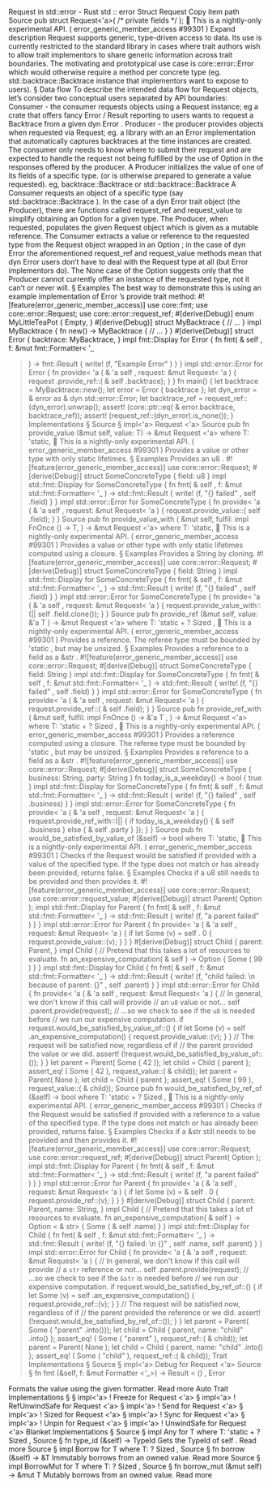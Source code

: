 Request in std::error - Rust
std
::
error
Struct
Request
Copy item path
Source
pub struct Request<'a>(
/* private fields */
);
🔬
This is a nightly-only experimental API. (
error_generic_member_access
#99301
)
Expand description
Request
supports generic, type-driven access to data. Its use is currently restricted to the
standard library in cases where trait authors wish to allow trait implementors to share generic
information across trait boundaries. The motivating and prototypical use case is
core::error::Error
which would otherwise require a method per concrete type (eg.
std::backtrace::Backtrace
instance that implementors want to expose to users).
§
Data flow
To describe the intended data flow for Request objects, let’s consider two conceptual users
separated by API boundaries:
Consumer - the consumer requests objects using a Request instance; eg a crate that offers
fancy
Error
/
Result
reporting to users wants to request a Backtrace from a given
dyn Error
.
Producer - the producer provides objects when requested via Request; eg. a library with an
an
Error
implementation that automatically captures backtraces at the time instances are
created.
The consumer only needs to know where to submit their request and are expected to handle the
request not being fulfilled by the use of
Option<T>
in the responses offered by the producer.
A Producer initializes the value of one of its fields of a specific type. (or is otherwise
prepared to generate a value requested). eg,
backtrace::Backtrace
or
std::backtrace::Backtrace
A Consumer requests an object of a specific type (say
std::backtrace::Backtrace
). In the
case of a
dyn Error
trait object (the Producer), there are functions called
request_ref
and
request_value
to simplify obtaining an
Option<T>
for a given type.
The Producer, when requested, populates the given Request object which is given as a mutable
reference.
The Consumer extracts a value or reference to the requested type from the
Request
object
wrapped in an
Option<T>
; in the case of
dyn Error
the aforementioned
request_ref
and
request_value
methods mean that
dyn Error
users don’t have to deal with the
Request
type at
all (but
Error
implementors do). The
None
case of the
Option
suggests only that the
Producer cannot currently offer an instance of the requested type, not it can’t or never will.
§
Examples
The best way to demonstrate this is using an example implementation of
Error
’s
provide
trait
method:
#![feature(error_generic_member_access)]
use
core::fmt;
use
core::error::Request;
use
core::error::request_ref;
#[derive(Debug)]
enum
MyLittleTeaPot {
    Empty,
}
#[derive(Debug)]
struct
MyBacktrace {
// ...
}
impl
MyBacktrace {
fn
new() -> MyBacktrace {
// ...
}
}
#[derive(Debug)]
struct
Error {
    backtrace: MyBacktrace,
}
impl
fmt::Display
for
Error {
fn
fmt(
&
self
, f:
&mut
fmt::Formatter<
'_
>) -> fmt::Result {
write!
(f,
"Example Error"
)
    }
}
impl
std::error::Error
for
Error {
fn
provide<
'a
>(
&
'a
self
, request:
&mut
Request<
'a
>) {
        request
            .provide_ref::<MyBacktrace>(
&
self
.backtrace);
    }
}
fn
main() {
let
backtrace = MyBacktrace::new();
let
error = Error { backtrace };
let
dyn_error =
&
error
as
&
dyn
std::error::Error;
let
backtrace_ref = request_ref::<MyBacktrace>(dyn_error).unwrap();
assert!
(core::ptr::eq(
&
error.backtrace, backtrace_ref));
assert!
(request_ref::<MyLittleTeaPot>(dyn_error).is_none());
}
Implementations
§
Source
§
impl<'a>
Request
<'a>
Source
pub fn
provide_value
<T>(&mut self, value: T) -> &mut
Request
<'a>
where
    T: 'static,
🔬
This is a nightly-only experimental API. (
error_generic_member_access
#99301
)
Provides a value or other type with only static lifetimes.
§
Examples
Provides an
u8
.
#![feature(error_generic_member_access)]
use
core::error::Request;
#[derive(Debug)]
struct
SomeConcreteType { field: u8 }
impl
std::fmt::Display
for
SomeConcreteType {
fn
fmt(
&
self
, f:
&mut
std::fmt::Formatter<
'_
>) -> std::fmt::Result {
write!
(f,
"{} failed"
,
self
.field)
    }
}
impl
std::error::Error
for
SomeConcreteType {
fn
provide<
'a
>(
&
'a
self
, request:
&mut
Request<
'a
>) {
        request.provide_value::<u8>(
self
.field);
    }
}
Source
pub fn
provide_value_with
<T>(
    &mut self,
    fulfil: impl
FnOnce
() -> T,
) -> &mut
Request
<'a>
where
    T: 'static,
🔬
This is a nightly-only experimental API. (
error_generic_member_access
#99301
)
Provides a value or other type with only static lifetimes computed using a closure.
§
Examples
Provides a
String
by cloning.
#![feature(error_generic_member_access)]
use
core::error::Request;
#[derive(Debug)]
struct
SomeConcreteType { field: String }
impl
std::fmt::Display
for
SomeConcreteType {
fn
fmt(
&
self
, f:
&mut
std::fmt::Formatter<
'_
>) -> std::fmt::Result {
write!
(f,
"{} failed"
,
self
.field)
    }
}
impl
std::error::Error
for
SomeConcreteType {
fn
provide<
'a
>(
&
'a
self
, request:
&mut
Request<
'a
>) {
        request.provide_value_with::<String>(||
self
.field.clone());
    }
}
Source
pub fn
provide_ref
<T>(&mut self, value:
&'a T
) -> &mut
Request
<'a>
where
    T: 'static + ?
Sized
,
🔬
This is a nightly-only experimental API. (
error_generic_member_access
#99301
)
Provides a reference. The referee type must be bounded by
'static
,
but may be unsized.
§
Examples
Provides a reference to a field as a
&str
.
#![feature(error_generic_member_access)]
use
core::error::Request;
#[derive(Debug)]
struct
SomeConcreteType { field: String }
impl
std::fmt::Display
for
SomeConcreteType {
fn
fmt(
&
self
, f:
&mut
std::fmt::Formatter<
'_
>) -> std::fmt::Result {
write!
(f,
"{} failed"
,
self
.field)
    }
}
impl
std::error::Error
for
SomeConcreteType {
fn
provide<
'a
>(
&
'a
self
, request:
&mut
Request<
'a
>) {
        request.provide_ref::<str>(
&
self
.field);
    }
}
Source
pub fn
provide_ref_with
<T>(
    &mut self,
    fulfil: impl
FnOnce
() ->
&'a T
,
) -> &mut
Request
<'a>
where
    T: 'static + ?
Sized
,
🔬
This is a nightly-only experimental API. (
error_generic_member_access
#99301
)
Provides a reference computed using a closure. The referee type
must be bounded by
'static
, but may be unsized.
§
Examples
Provides a reference to a field as a
&str
.
#![feature(error_generic_member_access)]
use
core::error::Request;
#[derive(Debug)]
struct
SomeConcreteType { business: String, party: String }
fn
today_is_a_weekday() -> bool {
true
}
impl
std::fmt::Display
for
SomeConcreteType {
fn
fmt(
&
self
, f:
&mut
std::fmt::Formatter<
'_
>) -> std::fmt::Result {
write!
(f,
"{} failed"
,
self
.business)
    }
}
impl
std::error::Error
for
SomeConcreteType {
fn
provide<
'a
>(
&
'a
self
, request:
&mut
Request<
'a
>) {
        request.provide_ref_with::<str>(|| {
if
today_is_a_weekday() {
&
self
.business
            }
else
{
&
self
.party
            }
        });
    }
}
Source
pub fn
would_be_satisfied_by_value_of
<T>(&self) ->
bool
where
    T: 'static,
🔬
This is a nightly-only experimental API. (
error_generic_member_access
#99301
)
Checks if the
Request
would be satisfied if provided with a
value of the specified type. If the type does not match or has
already been provided, returns false.
§
Examples
Checks if a
u8
still needs to be provided and then provides
it.
#![feature(error_generic_member_access)]
use
core::error::Request;
use
core::error::request_value;
#[derive(Debug)]
struct
Parent(
Option
<u8>);
impl
std::fmt::Display
for
Parent {
fn
fmt(
&
self
, f:
&mut
std::fmt::Formatter<
'_
>) -> std::fmt::Result {
write!
(f,
"a parent failed"
)
    }
}
impl
std::error::Error
for
Parent {
fn
provide<
'a
>(
&
'a
self
, request:
&mut
Request<
'a
>) {
if let
Some
(v) =
self
.
0
{
            request.provide_value::<u8>(v);
        }
    }
}
#[derive(Debug)]
struct
Child {
    parent: Parent,
}
impl
Child {
// Pretend that this takes a lot of resources to evaluate.
fn
an_expensive_computation(
&
self
) ->
Option
<u8> {
Some
(
99
)
    }
}
impl
std::fmt::Display
for
Child {
fn
fmt(
&
self
, f:
&mut
std::fmt::Formatter<
'_
>) -> std::fmt::Result {
write!
(f,
"child failed: \n  because of parent: {}"
,
self
.parent)
    }
}
impl
std::error::Error
for
Child {
fn
provide<
'a
>(
&
'a
self
, request:
&mut
Request<
'a
>) {
// In general, we don't know if this call will provide
        // an `u8` value or not...
self
.parent.provide(request);
// ...so we check to see if the `u8` is needed before
        // we run our expensive computation.
if
request.would_be_satisfied_by_value_of::<u8>() {
if let
Some
(v) =
self
.an_expensive_computation() {
                request.provide_value::<u8>(v);
            }
        }
// The request will be satisfied now, regardless of if
        // the parent provided the value or we did.
assert!
(!request.would_be_satisfied_by_value_of::<u8>());
    }
}
let
parent = Parent(
Some
(
42
));
let
child = Child { parent };
assert_eq!
(
Some
(
42
), request_value::<u8>(
&
child));
let
parent = Parent(
None
);
let
child = Child { parent };
assert_eq!
(
Some
(
99
), request_value::<u8>(
&
child));
Source
pub fn
would_be_satisfied_by_ref_of
<T>(&self) ->
bool
where
    T: 'static + ?
Sized
,
🔬
This is a nightly-only experimental API. (
error_generic_member_access
#99301
)
Checks if the
Request
would be satisfied if provided with a
reference to a value of the specified type.
If the type does not match or has already been provided, returns false.
§
Examples
Checks if a
&str
still needs to be provided and then provides
it.
#![feature(error_generic_member_access)]
use
core::error::Request;
use
core::error::request_ref;
#[derive(Debug)]
struct
Parent(
Option
<String>);
impl
std::fmt::Display
for
Parent {
fn
fmt(
&
self
, f:
&mut
std::fmt::Formatter<
'_
>) -> std::fmt::Result {
write!
(f,
"a parent failed"
)
    }
}
impl
std::error::Error
for
Parent {
fn
provide<
'a
>(
&
'a
self
, request:
&mut
Request<
'a
>) {
if let
Some
(v) =
&
self
.
0
{
            request.provide_ref::<str>(v);
        }
    }
}
#[derive(Debug)]
struct
Child {
    parent: Parent,
    name: String,
}
impl
Child {
// Pretend that this takes a lot of resources to evaluate.
fn
an_expensive_computation(
&
self
) ->
Option
<
&
str> {
Some
(
&
self
.name)
    }
}
impl
std::fmt::Display
for
Child {
fn
fmt(
&
self
, f:
&mut
std::fmt::Formatter<
'_
>) -> std::fmt::Result {
write!
(f,
"{} failed: \n  {}"
,
self
.name,
self
.parent)
    }
}
impl
std::error::Error
for
Child {
fn
provide<
'a
>(
&
'a
self
, request:
&mut
Request<
'a
>) {
// In general, we don't know if this call will provide
        // a `str` reference or not...
self
.parent.provide(request);
// ...so we check to see if the `&str` is needed before
        // we run our expensive computation.
if
request.would_be_satisfied_by_ref_of::<str>() {
if let
Some
(v) =
self
.an_expensive_computation() {
                request.provide_ref::<str>(v);
            }
        }
// The request will be satisfied now, regardless of if
        // the parent provided the reference or we did.
assert!
(!request.would_be_satisfied_by_ref_of::<str>());
    }
}
let
parent = Parent(
Some
(
"parent"
.into()));
let
child = Child { parent, name:
"child"
.into() };
assert_eq!
(
Some
(
"parent"
), request_ref::<str>(
&
child));
let
parent = Parent(
None
);
let
child = Child { parent, name:
"child"
.into() };
assert_eq!
(
Some
(
"child"
), request_ref::<str>(
&
child));
Trait Implementations
§
Source
§
impl<'a>
Debug
for
Request
<'a>
Source
§
fn
fmt
(&self, f: &mut
Formatter
<'_>) ->
Result
<
()
,
Error
>
Formats the value using the given formatter.
Read more
Auto Trait Implementations
§
§
impl<'a> !
Freeze
for
Request
<'a>
§
impl<'a> !
RefUnwindSafe
for
Request
<'a>
§
impl<'a> !
Send
for
Request
<'a>
§
impl<'a> !
Sized
for
Request
<'a>
§
impl<'a> !
Sync
for
Request
<'a>
§
impl<'a> !
Unpin
for
Request
<'a>
§
impl<'a> !
UnwindSafe
for
Request
<'a>
Blanket Implementations
§
Source
§
impl<T>
Any
for T
where
    T: 'static + ?
Sized
,
Source
§
fn
type_id
(&self) ->
TypeId
Gets the
TypeId
of
self
.
Read more
Source
§
impl<T>
Borrow
<T> for T
where
    T: ?
Sized
,
Source
§
fn
borrow
(&self) ->
&T
Immutably borrows from an owned value.
Read more
Source
§
impl<T>
BorrowMut
<T> for T
where
    T: ?
Sized
,
Source
§
fn
borrow_mut
(&mut self) ->
&mut T
Mutably borrows from an owned value.
Read more
